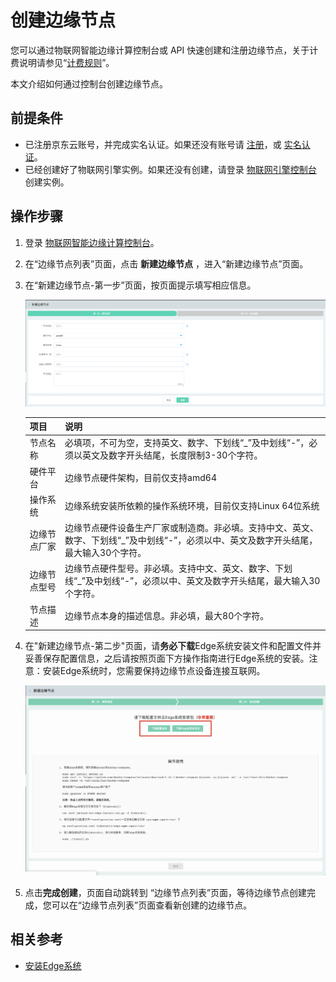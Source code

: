 # 创建边缘节点

您可以通过物联网智能边缘计算控制台或 API 快速创建和注册边缘节点，关于计费说明请参见“[计费规则](../Pricing/Billing-Rules.md)”。

本文介绍如何通过控制台创建边缘节点。

## 前提条件
- 已注册京东云账号，并完成实名认证。如果还没有账号请 [注册](https://accounts.jdcloud.com/p/regPage?source=jdcloud%26ReturnUrl=%2f%2fuc.jdcloud.com%2fpassport%2fcomplete%3freturnUrl%3dhttp%3A%2F%2Fuc.jdcloud.com%2Fredirect%2FloginRouter%3FreturnUrl%3Dhttps%253A%252F%252Fwww.jdcloud.com%252Fhelp%252Fdetail%252F734%252FisCatalog%252F1)，或 [实名认证](https://uc.jdcloud.com/account/certify)。
- 已经创建好了物联网引擎实例。如果还没有创建，请登录 [物联网引擎控制台](https://iot-console.jdcloud.com/core) 创建实例。

## 操作步骤
1. 登录 [物联网智能边缘计算控制台](https://iot-console.jdcloud.com/edge)。

2. 在“边缘节点列表”页面，点击 **新建边缘节点** ，进入“新建边缘节点”页面。

3. 在“新建边缘节点-第一步”页面，按页面提示填写相应信息。

    ![新建边缘节点第一步](../../../../image/IoT/IoT-Edge/Createedge01.png)

    | 项目         | 说明                                                         |
    | ------------ | ------------------------------------------------------------ |
    | 节点名称     | 必填项，不可为空，支持英文、数字、下划线“_”及中划线“-”，必须以英文及数字开头结尾，长度限制3-30个字符。 |
    | 硬件平台     | 边缘节点硬件架构，目前仅支持amd64                            |
    | 操作系统     | 边缘系统安装所依赖的操作系统环境，目前仅支持Linux 64位系统   |
    | 边缘节点厂家 | 边缘节点硬件设备生产厂家或制造商。非必填。支持中文、英文、数字、下划线“_”及中划线“-”，必须以中、英文及数字开头结尾，最大输入30个字符。 |
    | 边缘节点型号 | 边缘节点硬件型号。非必填。支持中文、英文、数字、下划线“_”及中划线“-”，必须以中、英文及数字开头结尾，最大输入30个字符。 |
    | 节点描述     | 边缘节点本身的描述信息。非必填，最大80个字符。               |

    

4. 在"新建边缘节点-第二步"页面，请**务必下载**Edge系统安装文件和配置文件并妥善保存配置信息，之后请按照页面下方操作指南进行Edge系统的安装。注意：安装Edge系统时，您需要保持边缘节点设备连接互联网。

    ![新建边缘节点第二步](../../../../image/IoT/IoT-Edge/Createedge02.png)

5. 点击**完成创建**，页面自动跳转到 “边缘节点列表”页面，等待边缘节点创建完成，您可以在“边缘节点列表”页面查看新创建的边缘节点。

## 相关参考

- [安装Edge系统](Install-Edge-System.md)
